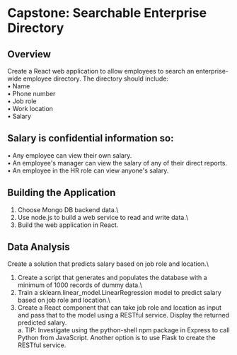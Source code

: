 # Capstone: Searchable Enterprise Directory

## Overview
Create a React web application to allow employees to search an enterprise-wide employee
directory. The directory should include:\
• Name\
• Phone number\
• Job role\
• Work location\
• Salary
## Salary is confidential information so:
• Any employee can view their own salary.\
• An employee's manager can view the salary of any of their direct reports.\
• An employee in the HR role can view anyone's salary.
## Building the Application
1. Choose Mongo DB backend data.\
2. Use node.js to build a web service to read and write data.\
3. Build the web application in React.
## Data Analysis
Create a solution that predicts salary based on job role and location.\
1. Create a script that generates and populates the database with a minimum of 1000
records of dummy data.\
2. Train a sklearn.linear_model.LinearRegression model to predict salary based on job
role and location.\
3. Create a React component that can take job role and location as input and pass that to
the model using a RESTful service. Display the returned predicted salary.\
a. TIP: Investigate using the python-shell npm package in Express to call Python
from JavaScript. Another option is to use Flask to create the RESTful service.
